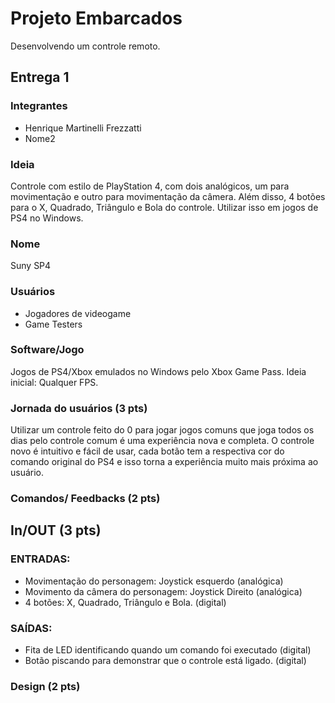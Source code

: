 # Projeto Embarcados

Desenvolvendo um controle remoto.

## Entrega 1

### Integrantes

- Henrique Martinelli Frezzatti
- Nome2

### Ideia

  Controle com estilo de PlayStation 4, com dois analógicos, um para movimentação e outro para movimentação da câmera. Além disso, 4 botões para o X, Quadrado, Triângulo e Bola do controle. Utilizar isso em jogos de PS4 no Windows. 

### Nome

Suny SP4

### Usuários 

- Jogadores de videogame
- Game Testers

### Software/Jogo 

Jogos de PS4/Xbox emulados no Windows pelo Xbox Game Pass. Ideia inicial: Qualquer FPS.

### Jornada do usuários (3 pts)

Utilizar um controle feito do 0 para jogar jogos comuns que joga todos os dias pelo controle comum é uma experiência nova e completa. O controle novo é intuitivo e fácil de usar, cada botão tem a respectiva cor do comando original do PS4 e isso torna a experiência muito mais próxima ao usuário.

### Comandos/ Feedbacks (2 pts)

<!-- 
Quais são os comandos/ operacões possíveis do seu controle?

Quais os feedbacks que seu controle vai fornecer ao usuário?
-->

## In/OUT (3 pts)

### ENTRADAS:
- Movimentação do personagem: Joystick esquerdo (analógica)
- Movimento da câmera do personagem: Joystick Direito (analógica)
- 4 botões: X, Quadrado, Triângulo e Bola. (digital)

### SAÍDAS:
- Fita de LED identificando quando um comando foi executado (digital)
- Botão piscando para demonstrar que o controle está ligado. (digital)


### Design (2 pts)

<!--
Faca um esboco de como seria esse controle (vai ter uma etapa que terão que detalhar melhor isso).
-->
